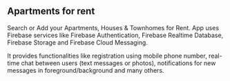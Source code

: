 ## Apartments for rent
Search or Add your Apartments, Houses & Townhomes for Rent. App uses Firebase services like Firebase Authentication, Firebase Realtime Database, Firebase Storage and Firebase Cloud Messaging.

It provides functionalities like registration using mobile phone number, real-time chat between users (text messages or photos), notifications for new messages in foreground/background and many others.
